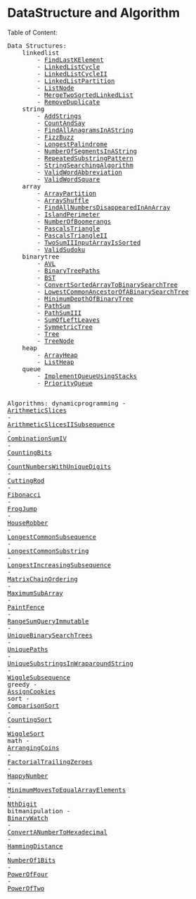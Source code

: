 # DataStructure and Algorithm

Table of Content:
<div class='tableofcontent'>
<pre>
Data Structures:
	linkedlist
		- <a href="https://github.com/chenjihan/DataStructure_and_Algorithm/blob/master/src/main/java/org/mo39/fmbh/datastructure/linkedlist/FindLastKElement.java">FindLastKElement</a>
		- <a href="https://github.com/chenjihan/DataStructure_and_Algorithm/blob/master/src/main/java/org/mo39/fmbh/datastructure/linkedlist/LinkedListCycle.java">LinkedListCycle</a>
		- <a href="https://github.com/chenjihan/DataStructure_and_Algorithm/blob/master/src/main/java/org/mo39/fmbh/datastructure/linkedlist/LinkedListCycleII.java">LinkedListCycleII</a>
		- <a href="https://github.com/chenjihan/DataStructure_and_Algorithm/blob/master/src/main/java/org/mo39/fmbh/datastructure/linkedlist/LinkedListPartition.java">LinkedListPartition</a>
		- <a href="https://github.com/chenjihan/DataStructure_and_Algorithm/blob/master/src/main/java/org/mo39/fmbh/datastructure/linkedlist/ListNode.java">ListNode</a>
		- <a href="https://github.com/chenjihan/DataStructure_and_Algorithm/blob/master/src/main/java/org/mo39/fmbh/datastructure/linkedlist/MergeTwoSortedLinkedList.java">MergeTwoSortedLinkedList</a>
		- <a href="https://github.com/chenjihan/DataStructure_and_Algorithm/blob/master/src/main/java/org/mo39/fmbh/datastructure/linkedlist/RemoveDuplicate.java">RemoveDuplicate</a>
	string
		- <a href="https://github.com/chenjihan/DataStructure_and_Algorithm/blob/master/src/main/java/org/mo39/fmbh/datastructure/string/AddStrings.java">AddStrings</a>
		- <a href="https://github.com/chenjihan/DataStructure_and_Algorithm/blob/master/src/main/java/org/mo39/fmbh/datastructure/string/CountAndSay.java">CountAndSay</a>
		- <a href="https://github.com/chenjihan/DataStructure_and_Algorithm/blob/master/src/main/java/org/mo39/fmbh/datastructure/string/FindAllAnagramsInAString.java">FindAllAnagramsInAString</a>
		- <a href="https://github.com/chenjihan/DataStructure_and_Algorithm/blob/master/src/main/java/org/mo39/fmbh/datastructure/string/FizzBuzz.java">FizzBuzz</a>
		- <a href="https://github.com/chenjihan/DataStructure_and_Algorithm/blob/master/src/main/java/org/mo39/fmbh/datastructure/string/LongestPalindrome.java">LongestPalindrome</a>
		- <a href="https://github.com/chenjihan/DataStructure_and_Algorithm/blob/master/src/main/java/org/mo39/fmbh/datastructure/string/NumberOfSegmentsInAString.java">NumberOfSegmentsInAString</a>
		- <a href="https://github.com/chenjihan/DataStructure_and_Algorithm/blob/master/src/main/java/org/mo39/fmbh/datastructure/string/RepeatedSubstringPattern.java">RepeatedSubstringPattern</a>
		- <a href="https://github.com/chenjihan/DataStructure_and_Algorithm/blob/master/src/main/java/org/mo39/fmbh/datastructure/string/StringSearchingAlgorithm.java">StringSearchingAlgorithm</a>
		- <a href="https://github.com/chenjihan/DataStructure_and_Algorithm/blob/master/src/main/java/org/mo39/fmbh/datastructure/string/ValidWordAbbreviation.java">ValidWordAbbreviation</a>
		- <a href="https://github.com/chenjihan/DataStructure_and_Algorithm/blob/master/src/main/java/org/mo39/fmbh/datastructure/string/ValidWordSquare.java">ValidWordSquare</a>
	array
		- <a href="https://github.com/chenjihan/DataStructure_and_Algorithm/blob/master/src/main/java/org/mo39/fmbh/datastructure/array/ArrayPartition.java">ArrayPartition</a>
		- <a href="https://github.com/chenjihan/DataStructure_and_Algorithm/blob/master/src/main/java/org/mo39/fmbh/datastructure/array/ArrayShuffle.java">ArrayShuffle</a>
		- <a href="https://github.com/chenjihan/DataStructure_and_Algorithm/blob/master/src/main/java/org/mo39/fmbh/datastructure/array/FindAllNumbersDisappearedInAnArray.java">FindAllNumbersDisappearedInAnArray</a>
		- <a href="https://github.com/chenjihan/DataStructure_and_Algorithm/blob/master/src/main/java/org/mo39/fmbh/datastructure/array/IslandPerimeter.java">IslandPerimeter</a>
		- <a href="https://github.com/chenjihan/DataStructure_and_Algorithm/blob/master/src/main/java/org/mo39/fmbh/datastructure/array/NumberOfBoomerangs.java">NumberOfBoomerangs</a>
		- <a href="https://github.com/chenjihan/DataStructure_and_Algorithm/blob/master/src/main/java/org/mo39/fmbh/datastructure/array/PascalsTriangle.java">PascalsTriangle</a>
		- <a href="https://github.com/chenjihan/DataStructure_and_Algorithm/blob/master/src/main/java/org/mo39/fmbh/datastructure/array/PascalsTriangleII.java">PascalsTriangleII</a>
		- <a href="https://github.com/chenjihan/DataStructure_and_Algorithm/blob/master/src/main/java/org/mo39/fmbh/datastructure/array/TwoSumIIInputArrayIsSorted.java">TwoSumIIInputArrayIsSorted</a>
		- <a href="https://github.com/chenjihan/DataStructure_and_Algorithm/blob/master/src/main/java/org/mo39/fmbh/datastructure/array/ValidSudoku.java">ValidSudoku</a>
	binarytree
		- <a href="https://github.com/chenjihan/DataStructure_and_Algorithm/blob/master/src/main/java/org/mo39/fmbh/datastructure/binarytree/AVL.java">AVL</a>
		- <a href="https://github.com/chenjihan/DataStructure_and_Algorithm/blob/master/src/main/java/org/mo39/fmbh/datastructure/binarytree/BinaryTreePaths.java">BinaryTreePaths</a>
		- <a href="https://github.com/chenjihan/DataStructure_and_Algorithm/blob/master/src/main/java/org/mo39/fmbh/datastructure/binarytree/BST.java">BST</a>
		- <a href="https://github.com/chenjihan/DataStructure_and_Algorithm/blob/master/src/main/java/org/mo39/fmbh/datastructure/binarytree/ConvertSortedArrayToBinarySearchTree.java">ConvertSortedArrayToBinarySearchTree</a>
		- <a href="https://github.com/chenjihan/DataStructure_and_Algorithm/blob/master/src/main/java/org/mo39/fmbh/datastructure/binarytree/LowestCommonAncestorOfABinarySearchTree.java">LowestCommonAncestorOfABinarySearchTree</a>
		- <a href="https://github.com/chenjihan/DataStructure_and_Algorithm/blob/master/src/main/java/org/mo39/fmbh/datastructure/binarytree/MinimumDepthOfBinaryTree.java">MinimumDepthOfBinaryTree</a>
		- <a href="https://github.com/chenjihan/DataStructure_and_Algorithm/blob/master/src/main/java/org/mo39/fmbh/datastructure/binarytree/PathSum.java">PathSum</a>
		- <a href="https://github.com/chenjihan/DataStructure_and_Algorithm/blob/master/src/main/java/org/mo39/fmbh/datastructure/binarytree/PathSumIII.java">PathSumIII</a>
		- <a href="https://github.com/chenjihan/DataStructure_and_Algorithm/blob/master/src/main/java/org/mo39/fmbh/datastructure/binarytree/SumOfLeftLeaves.java">SumOfLeftLeaves</a>
		- <a href="https://github.com/chenjihan/DataStructure_and_Algorithm/blob/master/src/main/java/org/mo39/fmbh/datastructure/binarytree/SymmetricTree.java">SymmetricTree</a>
		- <a href="https://github.com/chenjihan/DataStructure_and_Algorithm/blob/master/src/main/java/org/mo39/fmbh/datastructure/binarytree/Tree.java">Tree</a>
		- <a href="https://github.com/chenjihan/DataStructure_and_Algorithm/blob/master/src/main/java/org/mo39/fmbh/datastructure/binarytree/TreeNode.java">TreeNode</a>
	heap
		- <a href="https://github.com/chenjihan/DataStructure_and_Algorithm/blob/master/src/main/java/org/mo39/fmbh/datastructure/heap/ArrayHeap.java">ArrayHeap</a>
		- <a href="https://github.com/chenjihan/DataStructure_and_Algorithm/blob/master/src/main/java/org/mo39/fmbh/datastructure/heap/ListHeap.java">ListHeap</a>
	queue
		- <a href="https://github.com/chenjihan/DataStructure_and_Algorithm/blob/master/src/main/java/org/mo39/fmbh/datastructure/queue/ImplementQueueUsingStacks.java">ImplementQueueUsingStacks</a>
		- <a href="https://github.com/chenjihan/DataStructure_and_Algorithm/blob/master/src/main/java/org/mo39/fmbh/datastructure/queue/PriorityQueue.java">PriorityQueue</a>

Algorithms:
	dynamicprogramming
		- <a href="https://github.com/chenjihan/DataStructure_and_Algorithm/blob/master/src/main/java/org/mo39/fmbh/algorithm/dynamicprogramming/ArithmeticSlices.java">ArithmeticSlices</a>
		- <a href="https://github.com/chenjihan/DataStructure_and_Algorithm/blob/master/src/main/java/org/mo39/fmbh/algorithm/dynamicprogramming/ArithmeticSlicesIISubsequence.java">ArithmeticSlicesIISubsequence</a>
		- <a href="https://github.com/chenjihan/DataStructure_and_Algorithm/blob/master/src/main/java/org/mo39/fmbh/algorithm/dynamicprogramming/CombinationSumIV.java">CombinationSumIV</a>
		- <a href="https://github.com/chenjihan/DataStructure_and_Algorithm/blob/master/src/main/java/org/mo39/fmbh/algorithm/dynamicprogramming/CountingBits.java">CountingBits</a>
		- <a href="https://github.com/chenjihan/DataStructure_and_Algorithm/blob/master/src/main/java/org/mo39/fmbh/algorithm/dynamicprogramming/CountNumbersWithUniqueDigits.java">CountNumbersWithUniqueDigits</a>
		- <a href="https://github.com/chenjihan/DataStructure_and_Algorithm/blob/master/src/main/java/org/mo39/fmbh/algorithm/dynamicprogramming/CuttingRod.java">CuttingRod</a>
		- <a href="https://github.com/chenjihan/DataStructure_and_Algorithm/blob/master/src/main/java/org/mo39/fmbh/algorithm/dynamicprogramming/Fibonacci.java">Fibonacci</a>
		- <a href="https://github.com/chenjihan/DataStructure_and_Algorithm/blob/master/src/main/java/org/mo39/fmbh/algorithm/dynamicprogramming/FrogJump.java">FrogJump</a>
		- <a href="https://github.com/chenjihan/DataStructure_and_Algorithm/blob/master/src/main/java/org/mo39/fmbh/algorithm/dynamicprogramming/HouseRobber.java">HouseRobber</a>
		- <a href="https://github.com/chenjihan/DataStructure_and_Algorithm/blob/master/src/main/java/org/mo39/fmbh/algorithm/dynamicprogramming/LongestCommonSubsequence.java">LongestCommonSubsequence</a>
		- <a href="https://github.com/chenjihan/DataStructure_and_Algorithm/blob/master/src/main/java/org/mo39/fmbh/algorithm/dynamicprogramming/LongestCommonSubstring.java">LongestCommonSubstring</a>
		- <a href="https://github.com/chenjihan/DataStructure_and_Algorithm/blob/master/src/main/java/org/mo39/fmbh/algorithm/dynamicprogramming/LongestIncreasingSubsequence.java">LongestIncreasingSubsequence</a>
		- <a href="https://github.com/chenjihan/DataStructure_and_Algorithm/blob/master/src/main/java/org/mo39/fmbh/algorithm/dynamicprogramming/MatrixChainOrdering.java">MatrixChainOrdering</a>
		- <a href="https://github.com/chenjihan/DataStructure_and_Algorithm/blob/master/src/main/java/org/mo39/fmbh/algorithm/dynamicprogramming/MaximumSubArray.java">MaximumSubArray</a>
		- <a href="https://github.com/chenjihan/DataStructure_and_Algorithm/blob/master/src/main/java/org/mo39/fmbh/algorithm/dynamicprogramming/PaintFence.java">PaintFence</a>
		- <a href="https://github.com/chenjihan/DataStructure_and_Algorithm/blob/master/src/main/java/org/mo39/fmbh/algorithm/dynamicprogramming/RangeSumQueryImmutable.java">RangeSumQueryImmutable</a>
		- <a href="https://github.com/chenjihan/DataStructure_and_Algorithm/blob/master/src/main/java/org/mo39/fmbh/algorithm/dynamicprogramming/UniqueBinarySearchTrees.java">UniqueBinarySearchTrees</a>
		- <a href="https://github.com/chenjihan/DataStructure_and_Algorithm/blob/master/src/main/java/org/mo39/fmbh/algorithm/dynamicprogramming/UniquePaths.java">UniquePaths</a>
		- <a href="https://github.com/chenjihan/DataStructure_and_Algorithm/blob/master/src/main/java/org/mo39/fmbh/algorithm/dynamicprogramming/UniqueSubstringsInWraparoundString.java">UniqueSubstringsInWraparoundString</a>
		- <a href="https://github.com/chenjihan/DataStructure_and_Algorithm/blob/master/src/main/java/org/mo39/fmbh/algorithm/dynamicprogramming/WiggleSubsequence.java">WiggleSubsequence</a>
	greedy
		- <a href="https://github.com/chenjihan/DataStructure_and_Algorithm/blob/master/src/main/java/org/mo39/fmbh/algorithm/greedy/AssignCookies.java">AssignCookies</a>
	sort
		- <a href="https://github.com/chenjihan/DataStructure_and_Algorithm/blob/master/src/main/java/org/mo39/fmbh/algorithm/sort/ComparisonSort.java">ComparisonSort</a>
		- <a href="https://github.com/chenjihan/DataStructure_and_Algorithm/blob/master/src/main/java/org/mo39/fmbh/algorithm/sort/CountingSort.java">CountingSort</a>
		- <a href="https://github.com/chenjihan/DataStructure_and_Algorithm/blob/master/src/main/java/org/mo39/fmbh/algorithm/sort/WiggleSort.java">WiggleSort</a>
	math
		- <a href="https://github.com/chenjihan/DataStructure_and_Algorithm/blob/master/src/main/java/org/mo39/fmbh/algorithm/math/ArrangingCoins.java">ArrangingCoins</a>
		- <a href="https://github.com/chenjihan/DataStructure_and_Algorithm/blob/master/src/main/java/org/mo39/fmbh/algorithm/math/FactorialTrailingZeroes.java">FactorialTrailingZeroes</a>
		- <a href="https://github.com/chenjihan/DataStructure_and_Algorithm/blob/master/src/main/java/org/mo39/fmbh/algorithm/math/HappyNumber.java">HappyNumber</a>
		- <a href="https://github.com/chenjihan/DataStructure_and_Algorithm/blob/master/src/main/java/org/mo39/fmbh/algorithm/math/MinimumMovesToEqualArrayElements.java">MinimumMovesToEqualArrayElements</a>
		- <a href="https://github.com/chenjihan/DataStructure_and_Algorithm/blob/master/src/main/java/org/mo39/fmbh/algorithm/math/NthDigit.java">NthDigit</a>
	bitmanipulation
		- <a href="https://github.com/chenjihan/DataStructure_and_Algorithm/blob/master/src/main/java/org/mo39/fmbh/algorithm/bitmanipulation/BinaryWatch.java">BinaryWatch</a>
		- <a href="https://github.com/chenjihan/DataStructure_and_Algorithm/blob/master/src/main/java/org/mo39/fmbh/algorithm/bitmanipulation/ConvertANumberToHexadecimal.java">ConvertANumberToHexadecimal</a>
		- <a href="https://github.com/chenjihan/DataStructure_and_Algorithm/blob/master/src/main/java/org/mo39/fmbh/algorithm/bitmanipulation/HammingDistance.java">HammingDistance</a>
		- <a href="https://github.com/chenjihan/DataStructure_and_Algorithm/blob/master/src/main/java/org/mo39/fmbh/algorithm/bitmanipulation/NumberOf1Bits.java">NumberOf1Bits</a>
		- <a href="https://github.com/chenjihan/DataStructure_and_Algorithm/blob/master/src/main/java/org/mo39/fmbh/algorithm/bitmanipulation/PowerOfFour.java">PowerOfFour</a>
		- <a href="https://github.com/chenjihan/DataStructure_and_Algorithm/blob/master/src/main/java/org/mo39/fmbh/algorithm/bitmanipulation/PowerOfTwo.java">PowerOfTwo</a>
</pre>
</div>